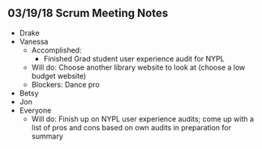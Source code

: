 ## 03/19/18 Scrum Meeting Notes

* Drake
* Vanessa
    * Accomplished: 
         * Finished Grad student user experience audit for NYPL
    * Will do: Choose another library website to look at (choose a low budget website)
    * Blockers: Dance pro
* Betsy
* Jon
* Everyone
    * Will do: Finish up on NYPL user experience audits; come up with a list of pros and cons based on own audits in preparation for summary
